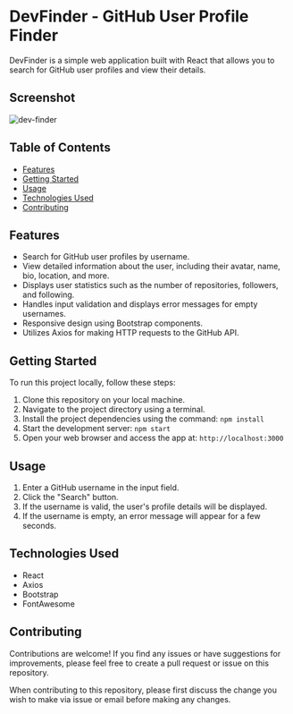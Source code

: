 # DevFinder - GitHub User Profile Finder

DevFinder is a simple web application built with React that allows you to search for GitHub user profiles and view their details.

## Screenshot

![dev-finder](https://github.com/victoriaEssien/dev-finder/assets/79677353/51287471-d64a-4ded-b125-d9dcd8ea0613)

## Table of Contents

- [Features](#features)
- [Getting Started](#getting-started)
- [Usage](#usage)
- [Technologies Used](#technologies-used)
- [Contributing](#contributing)

## Features

- Search for GitHub user profiles by username.
- View detailed information about the user, including their avatar, name, bio, location, and more.
- Displays user statistics such as the number of repositories, followers, and following.
- Handles input validation and displays error messages for empty usernames.
- Responsive design using Bootstrap components.
- Utilizes Axios for making HTTP requests to the GitHub API.

## Getting Started

To run this project locally, follow these steps:

1. Clone this repository on your local machine.
2. Navigate to the project directory using a terminal.
3. Install the project dependencies using the command:
`npm install`
4. Start the development server:
`npm start`
5. Open your web browser and access the app at: `http://localhost:3000`

## Usage

1. Enter a GitHub username in the input field.
2. Click the "Search" button.
3. If the username is valid, the user's profile details will be displayed.
4. If the username is empty, an error message will appear for a few seconds.

## Technologies Used

- React
- Axios
- Bootstrap
- FontAwesome

## Contributing

Contributions are welcome! If you find any issues or have suggestions for improvements, please feel free to create a pull request or issue on this repository.

When contributing to this repository, please first discuss the change you wish to make via issue or email before making any changes.
